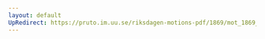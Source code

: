 ```yaml
---
layout: default
UpRedirect: https://pruto.im.uu.se/riksdagen-motions-pdf/1869/mot_1869__ak__253/mot_1869__ak__253-002.pdf
---
```

